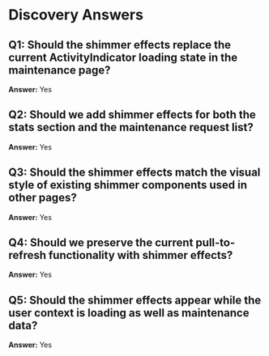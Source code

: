 # Discovery Answers

## Q1: Should the shimmer effects replace the current ActivityIndicator loading state in the maintenance page?
**Answer:** Yes

## Q2: Should we add shimmer effects for both the stats section and the maintenance request list?
**Answer:** Yes

## Q3: Should the shimmer effects match the visual style of existing shimmer components used in other pages?
**Answer:** Yes

## Q4: Should we preserve the current pull-to-refresh functionality with shimmer effects?
**Answer:** Yes

## Q5: Should the shimmer effects appear while the user context is loading as well as maintenance data?
**Answer:** Yes